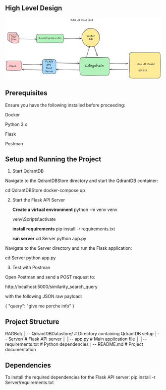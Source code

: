 ## High Level Design

![HLD](./static/RAGAIBOT.png)


## Prerequisites

Ensure you have the following installed before proceeding:

Docker

Python 3.x

Flask

Postman

## Setup and Running the Project

1. Start QdrantDB

Navigate to the QdrantDBStore directory and start the QdrantDB container:

cd QdrantDBStore
docker-compose up

2. Start the Flask API Server

   **Create a virtual environment** 
     python -m venv venv

    venv\Scripts\activate

   **install requirements**
   pip install -r requirements.txt

   **run server**
   cd Server
   python app.py

Navigate to the Server directory and run the Flask application:

cd Server
python app.py

3. Test with Postman

Open Postman and send a POST request to:

http://localhost:5000/similarity_search_query

with the following JSON raw payload:

{
  "query": "give me porche info"
}

## Project Structure

RAGBot/
│-- QdrantDBDatastore/     # Directory containing QdrantDB setup
│-- Server/                # Flask API server
│   │-- app.py             # Main application file
│   │-- requirements.txt   # Python dependencies
│-- README.md              # Project documentation

## Dependencies

To install the required dependencies for the Flask API server:
pip install -r Server/requirements.txt
